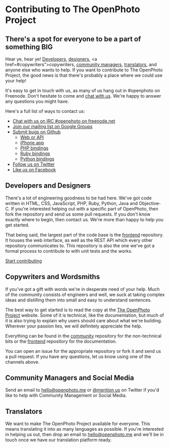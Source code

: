 Contributing to The OpenPhoto Project
=======================

## There's a spot for everyone to be a part of something BIG

Hear ye, hear ye! <a href="#developers">Developers</a>, <a href="designers">designers</a>, <a href=#copywriters">copywriters</a>, <a href="#community">community managers</a>, <a href="#translators">translators</a>, and anyone else who wants to help. If you want to contribute to The OpenPhoto Project, the good news is that there's probably a place where we could use your help!

It's easy to get in touch with us, as many of us hang out in #openphoto on Freenode. Don't hesitate to come and <a href="http://webchat.freenode.net/">chat with us</a>. We're happy to answer any questions you might have.

Here's a full list of ways to contact us:

* <a href="http://webchat.freenode.net/">Chat with us on IRC #openphoto on freenode.net</a>
* <a href="http://groups.google.com/group/openphoto">Join our mailing list on Google Groups</a>
* <a href="https://github.com/openphoto">Submit bugs on Github</a>
   * <a href="https://github.com/openphoto/frontend">Web or API</a>
   * <a href="https://github.com/openphoto/mobile-ios">iPhone app</a>
   * <a href="https://github.com/openphoto/openphoto-php">PHP bindings</a>
   * <a href="https://github.com/openphoto/openphoto-ruby">Ruby bindings</a>
   * <a href="https://github.com/openphoto/openphoto-python">Python bindings</a>
* <a href="http://twitter.com/openphoto">Follow us on Twitter</a>
* <a href="http://www.facebook.com/OpenPhoto">Like us on Facebook</a>

<a name="developers"></a>
## Developers and Designers

There's a lot of engineering goodness to be had here. We've got code written in HTML, CSS, JavaScript, PHP, Ruby, Python, Java and Objective-C. If you're interested helping out with a specific part of OpenPhoto, then fork the repository and send us some pull requests. If you don't know exactly where to begin, then contact us. We're more than happy to help you get started.

That being said, the largest part of the code base is the <a href="https://github.com/openphoto/frontend">frontend</a> repository. It houses the web interface, as well as the REST API which every other repository communicates to. This repository is also the one we've got a formal process to contribute to with unit tests and the works.

<a href="http://theopenphotoproject.org/contribute/frontend" class="btn">Start contributing</a>

<a name="copywriters"></a>
## Copywriters and Wordsmiths

If you've got a gift with words we're in desperate need of your help. Much of the community consists of engineers and well, we suck at taking complex ideas and distilling them into small and easy to understand sentences.

The best way to get started is to read the copy at the <a href="http://theopenphotoproject.org">The OpenPhoto Project</a> website. Some of it is technical, like the documentation, but much of it is also trying to explain  why users should care about what we're building. Wherever your passion lies, we will definitely appreciate the help.

Everything can be found in the <a href="https://github.com/openphoto/community">community</a> repository for the non-technical bits or the <a href="https://github.com/openphoto/frontend">frontend</a> repository for the documentation.

You can open an issue for the appropriate repository or fork it and send us a pull request. If you have any questions, let us know using one of the channels above.

<a name="community"></a>
## Community Managers and Social Media

Send an email to <a href="mailto:hello@openphoto.me">hello@openphoto.me</a> or <a href="https://twitter.com/openphoto">@mention us</a> on Twitter if you'd like to help with Community Management or Social Media.

<a name="translators"></a>
## Translators

We want to make The OpenPhoto Project available for everyone. This means translating it into as many languages as possible. If you're interested in helping us out, then drop an email to <a href="mailto:hello@openphoto.me">hello@openphoto.me</a> and we'll be in touch once we have our translation platform ready.
